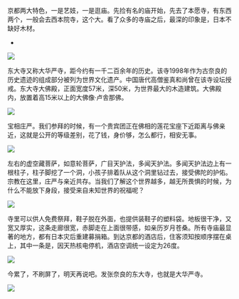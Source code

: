 京都两大特色，一是艺妓，一是逛庙。先捡有名的庙开始，先去了本愿寺，有东西两个，一般会去西本院寺，这个大。看了众多的寺庙之后，最深的印象是，日本不缺好木材。 ​​​​

* 
![](http://note.youdao.com/yws/res/2595/2F72FAB3E9214090AA5189BF1A2BC0F2)

东大寺又称大华严寺，距今约有一千二百余年的历史。该寺1998年作为古奈良的历史遗迹的组成部分被列为世界文化遗产。中国唐代高僧鉴真和尚曾在该寺设坛授戒。东大寺大佛殿，正面宽度57米，深50米，为世界最大的木造建筑。大佛殿内，放置着高15米以上的大佛像·卢舎那佛。 ​​​​

![](http://note.youdao.com/yws/res/2505/9BEB0B0422B948D4B622241320556B84)

宝相庄严。我们参拜的时候，有一个贵宾团正在佛相的莲花宝座下近距离与佛亲近，这就是公开的等级差别，花了钱，身价够，怎么都行，相安无事。 ​​​​

![](http://note.youdao.com/yws/res/2508/F0C42F60A7E94C3BB1C709246B7723E3)

左右的虚空藏菩萨，如意轮菩萨，广目天护法，多闻天护法。多闻天护法边上有一根柱子，柱子脚挖了一个洞，小孩子排着队从这个洞里钻过去，接受佛陀的护佑。宗教在这里，庄严与亲近共存。当我们了解这个世界越多，越无所畏惧的时候，为什么不能放下身段，接受来自未知世界的祝福呢？ ​​​​

![](http://note.youdao.com/yws/res/2512/6596AD9A884B4573819D65C7A3FD1325)

寺里可以供人免费祭拜，鞋子脱在外面，也提供装鞋子的塑料袋。地板很干净，又宽又厚实，这条走廊很宽，赤脚走在上面很带感，如亲历岁月苍桑。所有寺庙最显著的地方，都有日本灾后重建募捐箱。到达京都的酒店后，住客须知按顺序摆在桌上，其中一条是，因天热核电停机，酒店空调统一设定为26度。 ​​​​

![](http://note.youdao.com/yws/res/2597/26DE9577956F4C04BEC061D8F6D97677)

今累了，不刷屏了，明天再说吧。发张奈良的东大寺，也就是大华严寺。 ​​​​

![](http://note.youdao.com/yws/res/2661/B725FA8752CD4A9C848330ED518C8F5D)

  


